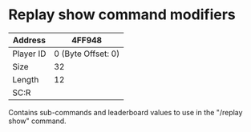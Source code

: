 #  Replay show command modifiers
Address   | 4FF948
----------|-------------
Player ID | 0 (Byte Offset: 0)
Size 	  | 32
Length 	  | 12
SC:R      | 

Contains sub-commands and leaderboard values to use in the "/replay show" command.
